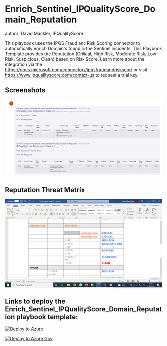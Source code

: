 # Enrich_Sentinel_IPQualityScore_Domain_Reputation
author: David Mackler, IPQualityScore

This playbook uses the IPQS Fraud and Risk Scoring connector to automatically enrich Domain's found in the Sentinel incidents. This Playbook Template provides the Reputation (Critical, High Risk, Moderate Risk, Low Risk, Suspicious, Clean) based on Risk Score. 
Learn more about the integration via the https://docs.microsoft.com/connectors/ipqsfraudandriskscor/ or visit https://www.ipqualityscore.com/contact-us to request a trial key.

## Screenshots

![Incident Comments](./Graphics/comments.png)

## Reputation Threat Metrix

![Threat Metrix](./Graphics/domain_threat_metrix.png)

## Links to deploy the Enrich_Sentinel_IPQualityScore_Domain_Reputation playbook template:

[![Deploy to Azure](https://aka.ms/deploytoazurebutton)](https://portal.azure.com/#create/Microsoft.Template/uri/https%3A%2F%2Fraw.githubusercontent.com%2FAzure%2FAzure-Sentinel%2Fmaster%2FPlaybooks%2FEnrich_Sentinel_IPQualityScore_Domain_Reputation%2Fazuredeploy.json)

[![Deploy to Azure Gov](https://aka.ms/deploytoazuregovbutton)](https://portal.azure.us/#create/Microsoft.Template/uri/https%3A%2F%2Fraw.githubusercontent.com%2FAzure%2FAzure-Sentinel%2Fmaster%2FPlaybooks%2FEnrich_Sentinel_IPQualityScore_Domain_Reputation%2Fazuredeploy.json)
